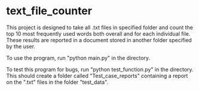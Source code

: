 # text_file_counter 

This project is designed to take all .txt files in specified folder and count the top 10 most frequently used words both overall and for each individual file. These results are reported in a document stored in another folder specified by the user.

To use the program, run "python main.py" in the directory.

To test this program for bugs, run "python test_function.py" in the directory. This should create a folder called "Test_case_reports" containing a report on the ".txt" files in the folder "test_data".
